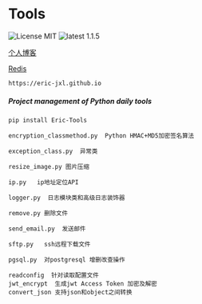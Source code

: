 # Tools
![License MIT](https://img.shields.io/badge/license-MIT-blue.svg)
![latest 1.1.5](https://img.shields.io/badge/latest-1.1.4-green.svg?style=flat)

[个人博客](https://jxlss.cn)

[Redis](https://jxlss.cn)
```
https://eric-jxl.github.io
```

##### Project management of Python daily tools
```shell 
pip install Eric-Tools
```

```
encryption_classmethod.py  Python HMAC+MD5加密签名算法

exception_class.py  异常类

resize_image.py 图片压缩

ip.py   ip地址定位API

logger.py  日志模块类和高级日志装饰器

remove.py 删除文件

send_email.py  发送邮件

sftp.py   ssh远程下载文件

pgsql.py  对postgresql 增删改查操作

readconfig  针对读取配置文件
jwt_encrypt  生成jwt Access Token 加密及解密
convert_json 支持json和object之间转换
```
